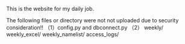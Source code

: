 This is the website for my daily job.

The following files or directory were not not uploaded due to security consideration!!
（1）config.py and dbconnect.py
（2）
weekly/
weekly_excel/
weekly_namelist/
access_logs/

